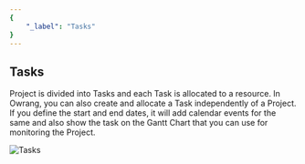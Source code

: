 ```yaml
---
{
	"_label": "Tasks"
}
---
```


## Tasks

Project is divided into Tasks and each Task is allocated to a resource. In Owrang, you can also create and allocate a Task independently of a Project. If you define the start and end dates, it will add calendar events for the same and also show the task on the Gantt Chart that you can use for monitoring the Project.



![Tasks](img/tasks.png)


